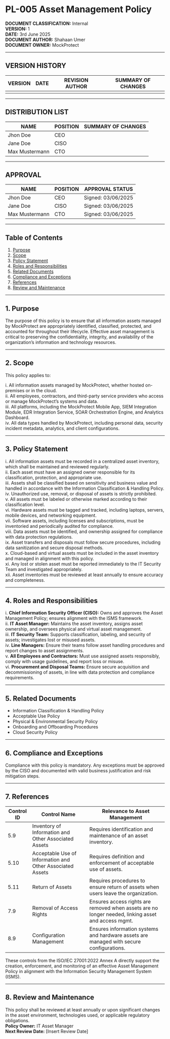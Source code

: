 # PL-005 Asset Management Policy

**DOCUMENT CLASSIFICATION:** Internal  
**VERSION:** 1  
**DATE:** 3rd June 2025  
**DOCUMENT AUTHOR:** Shahaan Umer  
**DOCUMENT OWNER:** MockProtect  

---

## VERSION HISTORY

| VERSION | DATE | REVISION AUTHOR | SUMMARY OF CHANGES |
|---------|------|-----------------|--------------------|
|         |      |                 |                    |

---

## DISTRIBUTION LIST

| NAME            | POSITION | SUMMARY OF CHANGES |
|-----------------|----------|--------------------|
| Jhon Doe        | CEO      |                    |
| Jane Doe        | CISO     |                    |
| Max Mustermann  | CTO      |                    |

---

## APPROVAL

| NAME            | POSITION | APPROVAL STATUS         |
|-----------------|----------|------------------------|
| Jhon Doe        | CEO      | Signed: 03/06/2025     |
| Jane Doe        | CISO     | Signed: 03/06/2025     |
| Max Mustermann  | CTO      | Signed: 03/06/2025     |

---

## Table of Contents

1. [Purpose](#1-purpose)  
2. [Scope](#2-scope)  
3. [Policy Statement](#3-policy-statement)  
4. [Roles and Responsibilities](#4-roles-and-responsibilities)  
5. [Related Documents](#5-related-documents)  
6. [Compliance and Exceptions](#6-compliance-and-exceptions)  
7. [References](#7-references)  
8. [Review and Maintenance](#8-review-and-maintenance)  

---

## 1. Purpose

The purpose of this policy is to ensure that all information assets managed by MockProtect are appropriately identified, classified, protected, and accounted for throughout their lifecycle. Effective asset management is critical to preserving the confidentiality, integrity, and availability of the organization’s information and technology resources.

---

## 2. Scope

This policy applies to:

i. All information assets managed by MockProtect, whether hosted on-premises or in the cloud.  
ii. All employees, contractors, and third-party service providers who access or manage MockProtect’s systems and data.  
iii. All platforms, including the MockProtect Mobile App, SIEM Integration Module, EDR Integration Service, SOAR Orchestration Engine, and Analytics Dashboard.  
iv. All data types handled by MockProtect, including personal data, security incident metadata, analytics, and client configurations.  

---

## 3. Policy Statement

i. All information assets must be recorded in a centralized asset inventory, which shall be maintained and reviewed regularly.  
ii. Each asset must have an assigned owner responsible for its classification, protection, and appropriate use.  
iii. Assets shall be classified based on sensitivity and business value and handled in accordance with the Information Classification & Handling Policy.  
iv. Unauthorized use, removal, or disposal of assets is strictly prohibited.  
v. All assets must be labeled or otherwise marked according to their classification level.  
vi. Hardware assets must be tagged and tracked, including laptops, servers, mobile devices, and networking equipment.  
vii. Software assets, including licenses and subscriptions, must be inventoried and periodically audited for compliance.  
viii. Data assets must be identified, and ownership assigned for compliance with data protection regulations.  
ix. Asset transfers and disposals must follow secure procedures, including data sanitization and secure disposal methods.  
x. Cloud-based and virtual assets must be included in the asset inventory and managed in alignment with this policy.  
xi. Any lost or stolen asset must be reported immediately to the IT Security Team and investigated appropriately.  
xii. Asset inventories must be reviewed at least annually to ensure accuracy and completeness.  

---

## 4. Roles and Responsibilities

i. **Chief Information Security Officer (CISO):** Owns and approves the Asset Management Policy; ensures alignment with the ISMS framework.  
ii. **IT Asset Manager:** Maintains the asset inventory, assigns asset ownership, and oversees physical and virtual asset management.  
iii. **IT Security Team:** Supports classification, labeling, and security of assets; investigates lost or misused assets.  
iv. **Line Managers:** Ensure their teams follow asset handling procedures and report changes to asset assignments.  
v. **All Employees and Contractors:** Must use assigned assets responsibly, comply with usage guidelines, and report loss or misuse.  
vi. **Procurement and Disposal Teams:** Ensure secure acquisition and decommissioning of assets, in line with data protection and compliance requirements.  

---

## 5. Related Documents

- Information Classification & Handling Policy  
- Acceptable Use Policy  
- Physical & Environmental Security Policy  
- Onboarding and Offboarding Procedures  
- Cloud Security Policy  

---

## 6. Compliance and Exceptions

Compliance with this policy is mandatory. Any exceptions must be approved by the CISO and documented with valid business justification and risk mitigation steps.

---

## 7. References

| Control ID | Control Name                                     | Relevance to Asset Management                                   |
|------------|--------------------------------------------------|-----------------------------------------------------------------|
| 5.9        | Inventory of Information and Other Associated Assets | Requires identification and maintenance of an asset inventory.   |
| 5.10       | Acceptable Use of Information and Other Associated Assets | Requires definition and enforcement of acceptable use of assets. |
| 5.11       | Return of Assets                                 | Requires procedures to ensure return of assets when users leave the organization. |
| 7.9        | Removal of Access Rights                         | Ensures access rights are removed when assets are no longer needed, linking asset and access mgmt. |
| 8.9        | Configuration Management                         | Ensures information systems and hardware assets are managed with secure configurations. |

These controls from the ISO/IEC 27001:2022 Annex A directly support the creation, enforcement, and monitoring of an effective Asset Management Policy in alignment with the Information Security Management System (ISMS).

---

## 8. Review and Maintenance

This policy shall be reviewed at least annually or upon significant changes in the asset environment, technologies used, or applicable regulatory obligations.  
**Policy Owner:** IT Asset Manager  
**Next Review Date:** [Insert Review Date]
